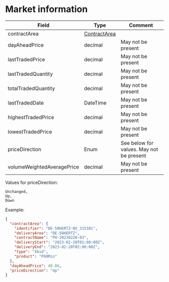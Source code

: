 ﻿# Market information

| Field                      | Type                                            | Comment                                  |
|----------------------------|-------------------------------------------------|------------------------------------------|
| contractArea               | [ContractArea](contractarea.md)                 |                                          |
| dayAheadPrice              | decimal                                         | May not be present                       |
| lastTradedPrice            | decimal                                         | May not be present                       |
| lastTradedQuantity         | decimal                                         | May not be present                       |
| totalTradedQuantity        | decimal                                         | May not be present                       |
| lastTradedDate             | DateTime                                        | May not be present                       |
| highestTradedPrice         | decimal                                         | May not be present                       |
| lowestTradedPrice          | decimal                                         | May not be present                       |
| priceDirection             | Enum                                            | See below for values. May not be present |
| volumeWeightedAveragePrice | decimal                                         | May not be present                       |

Values for priceDirection:
```
Unchanged,
Up,
Down
```

Example:
```json
{
  "contractArea": {
    "identifier": "DE-50HERTZ-NX_315381",
    "deliveryArea": "DE-50HERTZ",
    "contractName": "PH-20230220-03",
    "deliveryStart": "2023-02-20T01:00:00Z",
    "deliveryEnd": "2023-02-20T02:00:00Z",
    "type": "Xbid",
    "product": "P60Min"
  },
  "dayAheadPrice": 48.86,
  "priceDirection": "Up"
}
```

